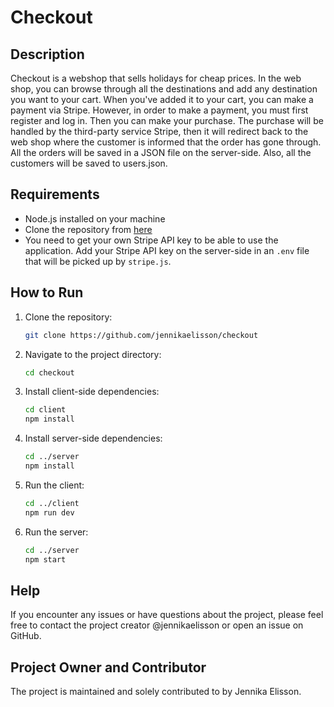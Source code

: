 # Checkout

## Description
Checkout is a webshop that sells holidays for cheap prices. In the web shop, you can browse through all the destinations and add any destination you want to your cart. When you've added it to your cart, you can make a payment via Stripe. However, in order to make a payment, you must first register and log in. Then you can make your purchase. The purchase will be handled by the third-party service Stripe, then it will redirect back to the web shop where the customer is informed that the order has gone through. All the orders will be saved in a JSON file on the server-side. Also, all the customers will be saved to users.json.

## Requirements
- Node.js installed on your machine
- Clone the repository from [here](https://github.com/jennikaelisson/checkout)
- You need to get your own Stripe API key to be able to use the application. Add your Stripe API key on the server-side in an `.env` file that will be picked up by `stripe.js`.

## How to Run
1. Clone the repository:
   ```sh
   git clone https://github.com/jennikaelisson/checkout

2. Navigate to the project directory:
   ```sh
   cd checkout

4. Install client-side dependencies:
   ```sh
   cd client
   npm install

6. Install server-side dependencies:
   ```sh
   cd ../server
   npm install

7. Run the client:
   ```sh
   cd ../client
   npm run dev

8. Run the server:
   ```sh
   cd ../server
   npm start

## Help

If you encounter any issues or have questions about the project, please feel free to contact the project creator @jennikaelisson or open an issue on GitHub.

## Project Owner and Contributor

The project is maintained and solely contributed to by Jennika Elisson.
